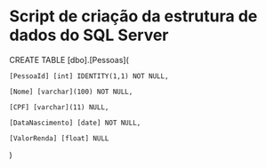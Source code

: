 # Script de criação da estrutura de dados do SQL Server
CREATE TABLE [dbo].[Pessoas](

	[PessoaId] [int] IDENTITY(1,1) NOT NULL,
 
	[Nome] [varchar](100) NOT NULL,
 
	[CPF] [varchar](11) NULL,
 
	[DataNascimento] [date] NOT NULL,
 
	[ValorRenda] [float] NULL
 
)
